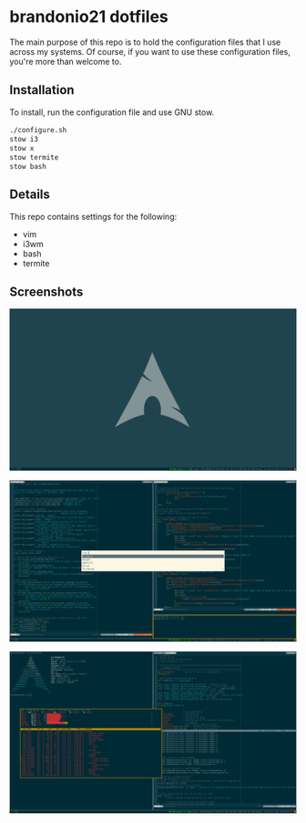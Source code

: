 brandonio21 dotfiles
====================
The main purpose of this repo is to hold the configuration files that I use
across my systems. Of course, if you want to use these configuration files,
you're more than welcome to.

Installation
------------
To install, run the configuration file and use GNU stow.  
```
./configure.sh
stow i3
stow x
stow termite
stow bash
```


Details
-------
This repo contains settings for the following:  
* vim
* i3wm
* bash
* termite


Screenshots
-----------
![Bare Desktop](screenshots/bare.png)

![Launching a program](screenshots/busylaunch.png)

![Viewing Top](screenshots/top.png)
